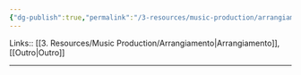 ```yaml
---
{"dg-publish":true,"permalink":"/3-resources/music-production/arrangiamento-outro/"}
---
```


Links:: [[3. Resources/Music Production/Arrangiamento\|Arrangiamento]], [[Outro\|Outro]]

---




